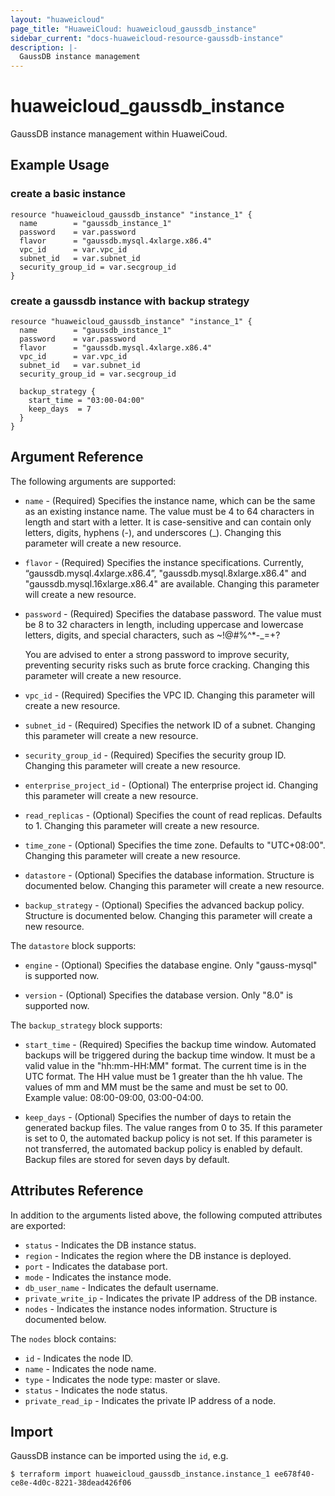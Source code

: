 ```yaml
---
layout: "huaweicloud"
page_title: "HuaweiCloud: huaweicloud_gaussdb_instance"
sidebar_current: "docs-huaweicloud-resource-gaussdb-instance"
description: |-
  GaussDB instance management
---
```


# huaweicloud\_gaussdb\_instance

GaussDB instance management within HuaweiCoud.

## Example Usage

### create a basic instance

```hcl
resource "huaweicloud_gaussdb_instance" "instance_1" {
  name        = "gaussdb_instance_1"
  password    = var.password
  flavor      = "gaussdb.mysql.4xlarge.x86.4" 
  vpc_id      = var.vpc_id
  subnet_id   = var.subnet_id
  security_group_id = var.secgroup_id
}
```

### create a gaussdb instance with backup strategy

```hcl
resource "huaweicloud_gaussdb_instance" "instance_1" {
  name        = "gaussdb_instance_1"
  password    = var.password
  flavor      = "gaussdb.mysql.4xlarge.x86.4"
  vpc_id      = var.vpc_id
  subnet_id   = var.subnet_id
  security_group_id = var.secgroup_id

  backup_strategy {
    start_time = "03:00-04:00"
    keep_days  = 7
  }
}
```

## Argument Reference

The following arguments are supported:

* `name` - (Required) Specifies the instance name, which can be the same
  as an existing instance name. The value must be 4 to 64 characters in
  length and start with a letter. It is case-sensitive and can contain
  only letters, digits, hyphens (-), and underscores (_).
  Changing this parameter will create a new resource.

* `flavor` - (Required) Specifies the instance specifications. Currently,
  “gaussdb.mysql.4xlarge.x86.4”, "gaussdb.mysql.8xlarge.x86.4" and "gaussdb.mysql.16xlarge.x86.4"
  are available. Changing this parameter will create a new resource.

* `password` - (Required) Specifies the database password. The value must be 8 to 32 characters
  in length, including uppercase and lowercase letters, digits, and special characters,
  such as ~!@#%^*-_=+?

  You are advised to enter a strong password to improve security, preventing security risks
  such as brute force cracking.
  Changing this parameter will create a new resource.

* `vpc_id` -  (Required) Specifies the VPC ID.
  Changing this parameter will create a new resource.

* `subnet_id` - (Required) Specifies the network ID of a subnet.
  Changing this parameter will create a new resource.

* `security_group_id` - (Required) Specifies the security group ID.
  Changing this parameter will create a new resource.

* `enterprise_project_id` - (Optional) The enterprise project id.
  Changing this parameter will create a new resource.

* `read_replicas` - (Optional) Specifies the count of read replicas. Defaults to 1.
  Changing this parameter will create a new resource.

* `time_zone` - (Optional) Specifies the time zone. Defaults to "UTC+08:00".
  Changing this parameter will create a new resource.

* `datastore` - (Optional) Specifies the database information. Structure is documented below.
  Changing this parameter will create a new resource.

* `backup_strategy` - (Optional) Specifies the advanced backup policy. Structure is documented below.
  Changing this parameter will create a new resource.

The `datastore` block supports:

* `engine` - (Optional) Specifies the database engine. Only "gauss-mysql" is supported now.

* `version` - (Optional) Specifies the database version. Only "8.0" is supported now.


The `backup_strategy` block supports:

* `start_time` - (Required) Specifies the backup time window. Automated backups
  will be triggered during the backup time window. It must be a valid value in
  the "hh:mm-HH:MM" format. The current time is in the UTC format.
  The HH value must be 1 greater than the hh value. The values of mm and MM
  must be the same and must be set to 00. Example value: 08:00-09:00, 03:00-04:00.
  
* `keep_days` - (Optional) Specifies the number of days to retain the generated
   backup files. The value ranges from 0 to 35.
   If this parameter is set to 0, the automated backup policy is not set.
   If this parameter is not transferred, the automated backup policy is enabled by default.
   Backup files are stored for seven days by default.

## Attributes Reference

In addition to the arguments listed above, the following computed attributes are exported:

* `status` - Indicates the DB instance status.
* `region` - Indicates the region where the DB instance is deployed.
* `port` - Indicates the database port.
* `mode` - Indicates the instance mode.
* `db_user_name` - Indicates the default username.
* `private_write_ip` - Indicates the private IP address of the DB instance.
* `nodes` - Indicates the instance nodes information. Structure is documented below.

The `nodes` block contains:

- `id` - Indicates the node ID.
- `name` - Indicates the node name.
- `type` - Indicates the node type: master or slave.
- `status` - Indicates the node status.
- `private_read_ip` - Indicates the private IP address of a node.

## Import

GaussDB instance can be imported using the `id`, e.g.

```
$ terraform import huaweicloud_gaussdb_instance.instance_1 ee678f40-ce8e-4d0c-8221-38dead426f06
```
